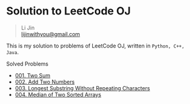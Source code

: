 # Solution to LeetCode OJ

> Li Jin <br>
> lijinwithyou@gmail.com <br>

This is my solution to problems of LeetCode OJ, written in `Python, C++, Java`.

Solved Problems
- [001. Two Sum](https://leetcode.com/problems/two-sum/)
- [002. Add Two Numbers](https://leetcode.com/problems/add-two-numbers/)
- [003. Longest Substring Without Repeating Characters](https://leetcode.com/problems/longest-substring-without-repeating-characters/)
- [004. Median of Two Sorted Arrays](https://leetcode.com/problems/median-of-two-sorted-arrays/)
